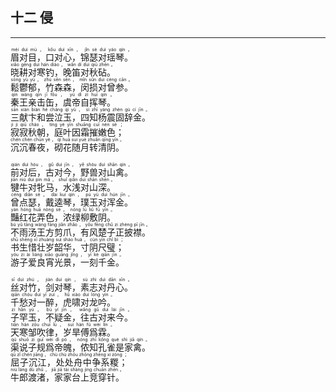 ## 十二 侵
---
<div>

<p>
<ruby><rb> 眉对目，口对心，锦瑟对瑶琴。 </rb> <rt>méi  duì  mù ， kǒu  duì  xīn ， jǐn  sè  duì  yáo  qín 。</rt></ruby><BR>
<ruby><rb> 晓耕对寒钓，晚笛对秋砧。 </rb> <rt>xiǎo  gēng  duì  hán  diào ， wǎn  dí  duì  qiū  zhēn 。</rt></ruby><BR>
<ruby><rb> 鬆鬱郁，竹森森，闵损对曾参。 </rb> <rt>sōng  yù  yù ， zhú  sēn  sēn ， mǐn  sǔn  duì  céng  cān 。</rt></ruby><BR>
<ruby><rb> 秦王亲击缶，虞帝自挥琴。 </rb> <rt>qín  wáng  qīn  jī  fǒu ， yú  dì  zì  huī  qín 。</rt></ruby><BR>
<ruby><rb> 三献卞和尝泣玉，四知杨震固辞金。 </rb> <rt>sān  xiàn  biàn  hé  cháng  qì  yù ， sì  zhī  yáng  zhèn  gù  cí  jīn 。</rt></ruby><BR>
<ruby><rb> 寂寂秋朝，庭叶因霜摧嫩色； </rb> <rt>jì  jì  qiū  cháo ， tíng  yè  yīn  shuāng  cuī  nèn  sè ；</rt></ruby><BR>
<ruby><rb> 沉沉春夜，砌花随月转清阴。 </rb> <rt>chén  chén  chūn  yè ， qì  huā  suí  yuè  zhuǎn  qīng  yīn 。</rt></ruby><BR></p>

<p>
<ruby><rb> 前对后，古对今，野兽对山禽。 </rb> <rt>qián  duì  hòu ， gǔ  duì  jīn ， yě  shòu  duì  shān  qín 。</rt></ruby><BR>
<ruby><rb> 犍牛对牝马，水浅对山深。 </rb> <rt>jiān  niú  duì  pìn  mǎ ， shuǐ  qiǎn  duì  shān  shēn 。</rt></ruby><BR>
<ruby><rb> 曾点瑟，戴逵琴，璞玉对浑金。 </rb> <rt>céng  diǎn  sè ， dài  kuí  qín ， pú  yù  duì  hún  jīn 。</rt></ruby><BR>
<ruby><rb> 豔红花弄色，浓绿柳敷阴。 </rb> <rt>yàn  hóng  huā  nòng  sè ， nóng  lǜ  liǔ  fū  yīn 。</rt></ruby><BR>
<ruby><rb> 不雨汤王方剪爪，有风楚子正披襟。 </rb> <rt>bù  yǔ  tāng  wáng  fāng  jiǎn  zhǎo ， yǒu  fēng  chǔ  zi  zhèng  pī  jīn 。</rt></ruby><BR>
<ruby><rb> 书生惜壮岁韶华，寸阴尺璧； </rb> <rt>shū  shēng  xī  zhuàng  suì  sháo  huá ， cùn  yīn  chǐ  bì ；</rt></ruby><BR>
<ruby><rb> 游子爱良宵光景，一刻千金。 </rb> <rt>yóu  zi  ài  liáng  xiāo  guāng  jǐng ， yī  kè  qiān  jīn 。</rt></ruby><BR></p>

<p>
<ruby><rb> 丝对竹，剑对琴，素志对丹心。 </rb> <rt>sī  duì  zhú ， jiàn  duì  qín ， sù  zhì  duì  dān  xīn 。</rt></ruby><BR>
<ruby><rb> 千愁对一醉，虎啸对龙吟。 </rb> <rt>qiān  chóu  duì  yī  zuì ， hǔ  xiào  duì  lóng  yín 。</rt></ruby><BR>
<ruby><rb> 子罕玉，不疑金，往古对来今。 </rb> <rt>zi  hǎn  yù ， bù  yí  jīn ， wǎng  gǔ  duì  lái  jīn 。</rt></ruby><BR>
<ruby><rb> 天寒邹吹律，岁旱傅爲霖。 </rb> <rt>tiān  hán  zōu  chuī  lǜ ， suì  hàn  fù  wèi  lín 。</rt></ruby><BR>
<ruby><rb> 渠说子规爲帝魄，侬知孔雀是家禽。 </rb> <rt>qú  shuō  zi  guī  wèi  dì  pò ， nóng  zhī  kǒng  què  shì  jiā  qín 。</rt></ruby><BR>
<ruby><rb> 屈子沉江，处处舟中争系糉； </rb> <rt>qū  zǐ  chén  jiāng ， chù  chù  zhōu  zhōng  zhēng  xì  zòng ；</rt></ruby><BR>
<ruby><rb> 牛郎渡渚，家家台上竞穿针。 </rb> <rt>niú  láng  dù  zhǔ ， jiā  jiā  tái  shàng  jìng  chuān  zhēn 。</rt></ruby><BR></p>

</div>
